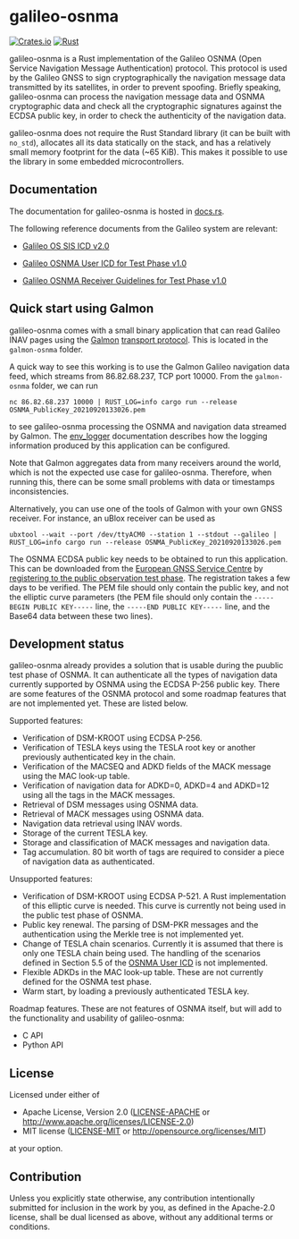 # galileo-osnma

[![Crates.io][crates-badge]][crates-url]
[![Rust](https://github.com/daniestevez/galileo-osnma/actions/workflows/rust.yml/badge.svg)](https://github.com/daniestevez/galileo-osnma/actions/workflows/rust.yml)

[crates-badge]: https://img.shields.io/crates/v/galileo-osnma.svg
[crates-url]: https://crates.io/crates/galileo-osnma

galileo-osnma is a Rust implementation of the Galileo OSNMA (Open Service
Navigation Message Authentication) protocol. This protocol is used by the
Galileo GNSS to sign cryptographically the navigation message data transmitted
by its satellites, in order to prevent spoofing. Briefly speaking, galileo-osnma
can process the navigation message data and OSNMA cryptographic data and check
all the cryptographic signatures against the ECDSA public key, in order to check
the authenticity of the navigation data.

galileo-osnma does not require the Rust Standard library (it can be built with
`no_std`), allocates all its data statically on the stack, and has a relatively
small memory footprint for the data (~65 KiB). This makes it possible to use the
library in some embedded microcontrollers.

## Documentation

The documentation for galileo-osnma is hosted in
[docs.rs](https://docs.rs/galileo-osnma/).

The following reference documents from the Galileo system are relevant:

* [Galileo OS SIS ICD v2.0](https://www.gsc-europa.eu/sites/default/files/sites/all/files/Galileo_OS_SIS_ICD_v2.0.pdf)

* [Galileo OSNMA User ICD for Test Phase v1.0](https://www.gsc-europa.eu/sites/default/files/sites/all/files/Galileo_OSNMA_User_ICD_for_Test_Phase_v1.0.pdf)

* [Galileo OSNMA Receiver Guidelines for Test Phase v1.0](https://www.gsc-europa.eu/sites/default/files/sites/all/files/Galileo_OSNMA_Receiver_Guidelines_for_Test_Phase_v1.0.pdf)

## Quick start using Galmon

galileo-osnma comes with a small binary application that can read Galileo INAV
pages using the [Galmon](https://github.com/berthubert/galmon) [transport
protocol](https://github.com/berthubert/galmon#internals). This is located in
the `galmon-osnma` folder.

A quick way to see this working is to use the Galmon Galileo navigation data
feed, which streams from 86.82.68.237, TCP port 10000. From the `galmon-osnma`
folder, we can run
```
nc 86.82.68.237 10000 | RUST_LOG=info cargo run --release OSNMA_PublicKey_20210920133026.pem
```
to see galileo-osnma processing the OSNMA and navigation data streamed by Galmon.
The [env_logger](https://docs.rs/env_logger/latest/env_logger/) documentation describes
how the logging information produced by this application can be configured.

Note that Galmon aggregates data from many receivers around the world, which is
not the expected use case for galileo-osnma. Therefore, when running this,
there can be some small problems with data or timestamps inconsistencies.

Alternatively, you can use one of the tools of Galmon with your own GNSS
receiver. For instance, an uBlox receiver can be used as
```
ubxtool --wait --port /dev/ttyACM0 --station 1 --stdout --galileo | RUST_LOG=info cargo run --release OSNMA_PublicKey_20210920133026.pem
```

The OSNMA ECDSA public key needs to be obtained to run this application. This
can be downloaded from the
[European GNSS Service Centre](https://www.gsc-europa.eu/)
by
[registering to the public observation test phase](https://www.gsc-europa.eu/support-to-developers/osnma-public-observation-test-phase/register).
The registration takes a few days to be verified. The PEM file should only contain
the public key, and not the elliptic curve parameters (the PEM file should only contain the
`-----BEGIN PUBLIC KEY-----` line, the `-----END PUBLIC KEY-----` line, and the Base64
data between these two lines).

## Development status

galileo-osnma already provides a solution that is usable during the puublic test
phase of OSNMA. It can authenticate all the types of navigation data currently
supported by OSNMA using the ECDSA P-256 public key. There are some
features of the OSNMA protocol and some roadmap features that are not
implemented yet. These are listed below.

Supported features:

* Verification of DSM-KROOT using ECDSA P-256.
* Verification of TESLA keys using the TESLA root key or another previously
  authenticated key in the chain.
* Verification of the MACSEQ and ADKD fields of the MACK message using the MAC
  look-up table.
* Verification of navigation data for ADKD=0, ADKD=4 and ADKD=12 using all the
  tags in the MACK messages.
* Retrieval of DSM messages using OSNMA data.
* Retrieval of MACK messages using OSNMA data.
* Navigation data retrieval using INAV words.
* Storage of the current TESLA key.
* Storage and classification of MACK messages and navigation data.
* Tag accumulation. 80 bit worth of tags are required to consider a piece
  of navigation data as authenticated.

Unsupported features:

* Verification of DSM-KROOT using ECDSA P-521. A Rust implementation of this
  elliptic curve is needed. This curve is currently not being used in the public test
  phase of OSNMA.
* Public key renewal. The parsing of DSM-PKR messages and the authentication
  using the Merkle tree is not implemented yet.
* Change of TESLA chain scenarios. Currently it is assumed that there is only
  one TESLA chain being used. The handling of the scenarios defined in Section
  5.5 of the
  [OSNMA User ICD](https://www.gsc-europa.eu/sites/default/files/sites/all/files/Galileo_OSNMA_User_ICD_for_Test_Phase_v1.0.pdf)
  is not implemented.
* Flexible ADKDs in the MAC look-up table. These are not currently defined for
  the OSNMA test phase.
* Warm start, by loading a previously authenticated TESLA key.

Roadmap features. These are not features of OSNMA itself, but will add to the
functionality and usability of galileo-osnma:

* C API
* Python API

## License

Licensed under either of

 * Apache License, Version 2.0
   ([LICENSE-APACHE](LICENSE-APACHE) or http://www.apache.org/licenses/LICENSE-2.0)
 * MIT license
   ([LICENSE-MIT](LICENSE-MIT) or http://opensource.org/licenses/MIT)

at your option.

## Contribution

Unless you explicitly state otherwise, any contribution intentionally submitted
for inclusion in the work by you, as defined in the Apache-2.0 license, shall be
dual licensed as above, without any additional terms or conditions.
